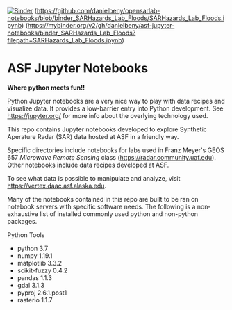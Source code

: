 [![Binder](https://mybinder.org/badge_logo.svg)](https://github.com/danielbeny/opensarlab-notebooks/blob/binder_SARHazards_Lab_Floods/SARHazards_Lab_Floods.ipynb)
(https://github.com/danielbeny/opensarlab-notebooks/blob/binder_SARHazards_Lab_Floods/SARHazards_Lab_Floods.ipynb)
(https://mybinder.org/v2/gh/danielbeny/asf-jupyter-notebooks/binder_SARHazards_Lab_Floods?filepath=SARHazards_Lab_Floods.ipynb)
# ASF Jupyter Notebooks
__Where python meets fun!!__

Python Jupyter notebooks are a very nice way to play with data recipes and visualize data. It provides a low-barrier entry into Python development. See https://jupyter.org/ for more info about the overlying technology used.

This repo contains Jupyter notebooks developed to explore Synthetic Aperature Radar (SAR) data hosted at ASF in a friendly way.

Specific directories include notebooks for labs used in Franz Meyer's GEOS 657 _Microwave Remote Sensing_ class (https://radar.community.uaf.edu). Other notebooks include data recipes developed at ASF.

To see what data is possible to manipulate and analyze, visit https://vertex.daac.asf.alaska.edu.


Many of the notebooks contained in this repo are built to be ran on notebook servers with specific software needs.
The following is a non-exhaustive list of installed commonly used python and non-python packages.

Python Tools
- python 3.7
- numpy 1.19.1
- matplotlib 3.3.2
- scikit-fuzzy 0.4.2
- pandas 1.1.3
- gdal 3.1.3
- pyproj 2.6.1.post1
- rasterio 1.1.7
